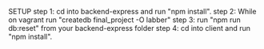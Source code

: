 SETUP 
step 1: cd into backend-express and run "npm install".
step 2: While on vagrant run "createdb final_project -O labber"
step 3: run "npm run db:reset" from your backend-express folder
step 4: cd into client and run "npm install".